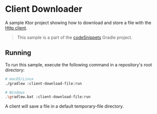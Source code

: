 # Client Downloader

A sample Ktor project showing how to download and store a file with the [Http client](https://ktor.io/docs/client.html).

> This sample is a part of the [codeSnippets](../../README.md) Gradle project.

## Running

To run this sample, execute the following command in a repository's root directory:

```bash
# macOS/Linux
./gradlew :client-download-file:run

# Windows
.\gradlew.bat :client-download-file:run
```

A client will save a file in a default temporary-file directory.
